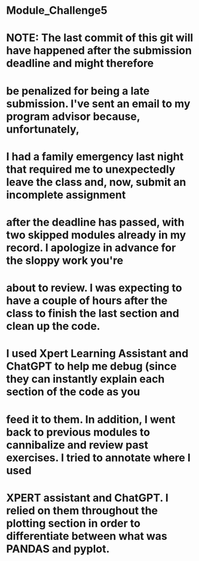 # Module_Challenge5

# NOTE: The last commit of this git will have happened after the submission deadline and might therefore
# be penalized for being a late submission. I've sent an email to my program advisor because, unfortunately,
# I had a family emergency last night that required me to unexpectedly leave the class and, now, submit an incomplete assignment
# after the deadline has passed, with two skipped modules already in my record. I apologize in advance for the sloppy work you're
# about to review. I was expecting to have a couple of hours after the class to finish the last section and clean up the code.

# I used Xpert Learning Assistant and ChatGPT to help me debug (since they can instantly explain each section of the code as you
# feed it to them. In addition, I went back to previous modules to cannibalize and review past exercises. I tried to annotate where I used
# XPERT assistant and ChatGPT. I relied on them throughout the plotting section in order to differentiate between what was PANDAS and pyplot.

